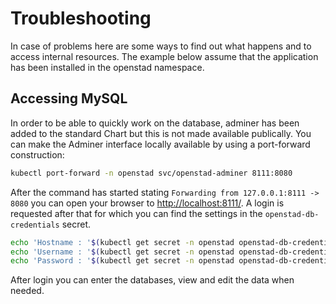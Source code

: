 # Troubleshooting

In case of problems here are some ways to find out what happens and to access internal resources.
The example below assume that the application has been installed in the openstad namespace.

## Accessing MySQL

In order to be able to quickly work on the database, adminer has been added to the standard Chart but this is not made available publically.
You can make the Adminer interface locally available by using a port-forward construction:

```bash
kubectl port-forward -n openstad svc/openstad-adminer 8111:8080
```

After the command has started stating `Forwarding from 127.0.0.1:8111 -> 8080` you can open your browser to [http://localhost:8111/](http://localhost:8111/).
A login is requested after that for which you can find the settings in the `openstad-db-credentials` secret.

```bash
echo 'Hostname : '$(kubectl get secret -n openstad openstad-db-credentials -o=jsonpath='{.data.hostname}' | base64 -d)
echo 'Username : '$(kubectl get secret -n openstad openstad-db-credentials -o=jsonpath='{.data.username}' | base64 -d)
echo 'Password : '$(kubectl get secret -n openstad openstad-db-credentials -o=jsonpath='{.data.password}' | base64 -d)
```

After login you can enter the databases, view and edit the data when needed.